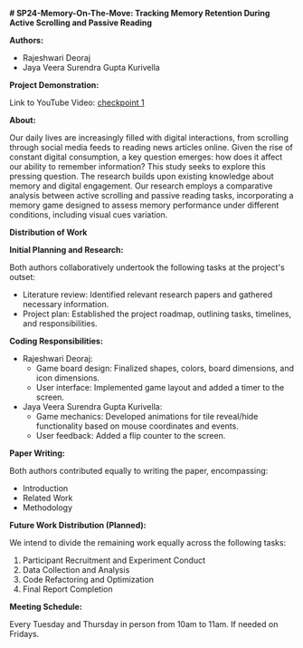 **# SP24-Memory-On-The-Move: Tracking Memory Retention During Active Scrolling and Passive Reading**

**Authors:**

* Rajeshwari Deoraj
* Jaya Veera Surendra Gupta Kurivella

**Project Demonstration:**

Link to YouTube Video: [checkpoint 1](https://youtu.be/4rk888KqTgw) 

**About:** 

Our daily lives are increasingly filled with digital interactions, from scrolling through social media feeds to reading news articles online. Given the rise of constant digital consumption, a key question emerges: how does it affect our ability to remember information? This study seeks to explore this pressing question. The research builds upon existing knowledge about memory and digital engagement. Our research employs a comparative analysis between active scrolling and passive reading tasks, incorporating a memory game designed to assess memory performance under different conditions, including visual cues variation.

**Distribution of Work**

**Initial Planning and Research:**

Both authors collaboratively undertook the following tasks at the project's outset:

* Literature review: Identified relevant research papers and gathered necessary information.
* Project plan: Established the project roadmap, outlining tasks, timelines, and responsibilities.

**Coding Responsibilities:**

* Rajeshwari Deoraj:
    * Game board design: Finalized shapes, colors, board dimensions, and icon dimensions.
    * User interface: Implemented game layout and added a timer to the screen.
* Jaya Veera Surendra Gupta Kurivella:
    * Game mechanics: Developed animations for tile reveal/hide functionality based on mouse coordinates and events.
    * User feedback: Added a flip counter to the screen.

**Paper Writing:**

Both authors contributed equally to writing the paper, encompassing:

* Introduction
* Related Work
* Methodology

**Future Work Distribution (Planned):**

We intend to divide the remaining work equally across the following tasks:

1. Participant Recruitment and Experiment Conduct
2. Data Collection and Analysis
3. Code Refactoring and Optimization
4. Final Report Completion

**Meeting Schedule:**

Every Tuesday and Thursday in person from 10am to 11am. If needed on Fridays.